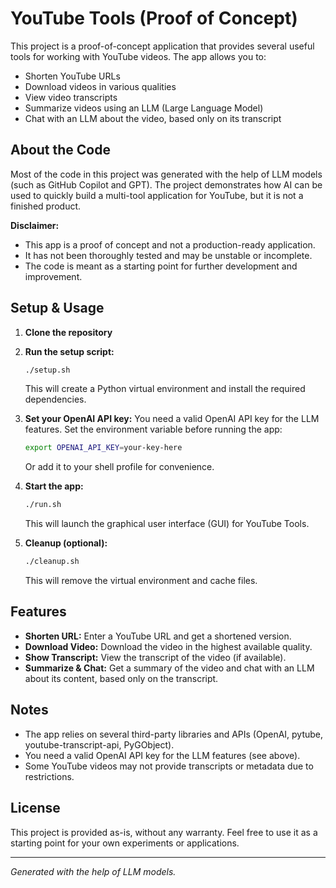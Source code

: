 # YouTube Tools (Proof of Concept)

This project is a proof-of-concept application that provides several useful tools for working with YouTube videos. The app allows you to:

- Shorten YouTube URLs
- Download videos in various qualities
- View video transcripts
- Summarize videos using an LLM (Large Language Model)
- Chat with an LLM about the video, based only on its transcript

## About the Code

Most of the code in this project was generated with the help of LLM models (such as GitHub Copilot and GPT). The project demonstrates how AI can be used to quickly build a multi-tool application for YouTube, but it is not a finished product.

**Disclaimer:**
- This app is a proof of concept and not a production-ready application.
- It has not been thoroughly tested and may be unstable or incomplete.
- The code is meant as a starting point for further development and improvement.

## Setup & Usage

1. **Clone the repository**
2. **Run the setup script:**
   ```bash
   ./setup.sh
   ```
   This will create a Python virtual environment and install the required dependencies.

3. **Set your OpenAI API key:**
   You need a valid OpenAI API key for the LLM features. Set the environment variable before running the app:
   ```bash
   export OPENAI_API_KEY=your-key-here
   ```
   Or add it to your shell profile for convenience.

4. **Start the app:**
   ```bash
   ./run.sh
   ```
   This will launch the graphical user interface (GUI) for YouTube Tools.

5. **Cleanup (optional):**
   ```bash
   ./cleanup.sh
   ```
   This will remove the virtual environment and cache files.

## Features

- **Shorten URL:** Enter a YouTube URL and get a shortened version.
- **Download Video:** Download the video in the highest available quality.
- **Show Transcript:** View the transcript of the video (if available).
- **Summarize & Chat:** Get a summary of the video and chat with an LLM about its content, based only on the transcript.

## Notes
- The app relies on several third-party libraries and APIs (OpenAI, pytube, youtube-transcript-api, PyGObject).
- You need a valid OpenAI API key for the LLM features (see above).
- Some YouTube videos may not provide transcripts or metadata due to restrictions.

## License

This project is provided as-is, without any warranty. Feel free to use it as a starting point for your own experiments or applications.

---

*Generated with the help of LLM models.*
